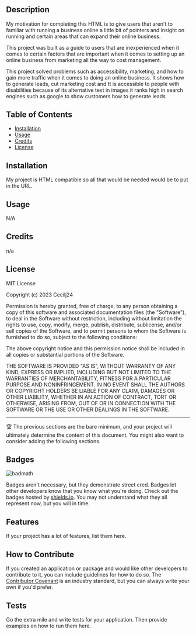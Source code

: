 # <Expanding Your Online Business>

## Description

My motivation for completing this HTML is to give users that aren't to familiar with running a business online a little bit of pointers and insight on running and certain areas that can expand their online business.

This project was built as a guide to users that are inexperienced when it comes to certain factors that are important when it comes to setting up an online business from marketing all the way to cost management.

This project solved problems such as accessibility, marketing, and how to gain more traffic when it comes to doing an online business. It shows how to generate leads, cut marketing cost and tt is accessible to people with disabilities because of its alternative text in images it ranks high in search engines such as google to show customers how to generate leads



## Table of Contents


- [Installation](#installation)
- [Usage](#usage)
- [Credits](#credits)
- [License](#license)

## Installation

My project is HTML compatible so all that would be needed would be to put in the URL.

## Usage

N/A

## Credits

n/a

## License

MIT License

Copyright (c) 2023 Cecilj24

Permission is hereby granted, free of charge, to any person obtaining a copy
of this software and associated documentation files (the "Software"), to deal
in the Software without restriction, including without limitation the rights
to use, copy, modify, merge, publish, distribute, sublicense, and/or sell
copies of the Software, and to permit persons to whom the Software is
furnished to do so, subject to the following conditions:

The above copyright notice and this permission notice shall be included in all
copies or substantial portions of the Software.

THE SOFTWARE IS PROVIDED "AS IS", WITHOUT WARRANTY OF ANY KIND, EXPRESS OR
IMPLIED, INCLUDING BUT NOT LIMITED TO THE WARRANTIES OF MERCHANTABILITY,
FITNESS FOR A PARTICULAR PURPOSE AND NONINFRINGEMENT. IN NO EVENT SHALL THE
AUTHORS OR COPYRIGHT HOLDERS BE LIABLE FOR ANY CLAIM, DAMAGES OR OTHER
LIABILITY, WHETHER IN AN ACTION OF CONTRACT, TORT OR OTHERWISE, ARISING FROM,
OUT OF OR IN CONNECTION WITH THE SOFTWARE OR THE USE OR OTHER DEALINGS IN THE
SOFTWARE.

---

🏆 The previous sections are the bare minimum, and your project will ultimately determine the content of this document. You might also want to consider adding the following sections.

## Badges

![badmath](https://img.shields.io/github/languages/top/nielsenjared/badmath)

Badges aren't necessary, but they demonstrate street cred. Badges let other developers know that you know what you're doing. Check out the badges hosted by [shields.io](https://shields.io/). You may not understand what they all represent now, but you will in time.

## Features

If your project has a lot of features, list them here.

## How to Contribute

If you created an application or package and would like other developers to contribute to it, you can include guidelines for how to do so. The [Contributor Covenant](https://www.contributor-covenant.org/) is an industry standard, but you can always write your own if you'd prefer.

## Tests

Go the extra mile and write tests for your application. Then provide examples on how to run them here.